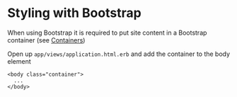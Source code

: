 # Styling with Bootstrap
When using Bootstrap it is required to put site content in a Bootstrap 
container (see [Containers](http://getbootstrap.com/css/#overview-container))

Open up `app/views/application.html.erb` and add the container to the body
element

    <body class="container">
      ...
    </body>

